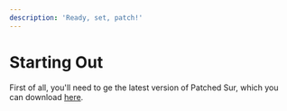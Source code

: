 ```yaml
---
description: 'Ready, set, patch!'
---
```


# Starting Out

First of all, you'll need to ge the latest version of Patched Sur, which you can download [here](https://github.com/BenSova/Patched-Sur/releases/download/latest/catalina.dmg).

